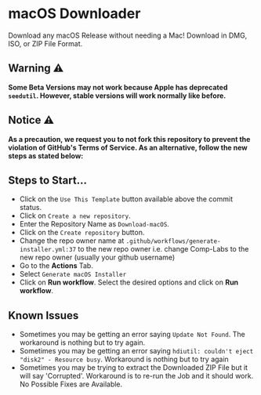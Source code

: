 # macOS Downloader

Download any macOS Release without needing a Mac! Download in DMG, ISO, or ZIP File Format.

## Warning ⚠️

**Some Beta Versions may not work because Apple has deprecated `seedutil`. However, stable versions will work normally like before.**

## Notice ⚠️

**As a precaution, we request you to not fork this repository to prevent the violation of GitHub's Terms of Service. As an alternative, follow the new steps as stated below:**

## Steps to Start...

- Click on the `Use This Template` button available above the commit status.
- Click on `Create a new repository`.
- Enter the Repository Name as `Download-macOS`.
- Click on the `Create repository` button.
- Change the repo owner name at `.github/workflows/generate-installer.yml:37` to the new repo owner i.e. change Comp-Labs to the new repo owner (usually your github username)
- Go to the **Actions** Tab.
- Select `Generate macOS Installer`
- Click on **Run workflow**. Select the desired options and click on **Run workflow**.

## Known Issues

- Sometimes you may be getting an error saying `Update Not Found`. The workaround is nothing but to try again.
- Sometimes you may be getting an error saying `hdiutil: couldn't eject "disk2" - Resource busy`. Workaround is nothing but to try again
- Sometimes you may be trying to extract the Downloaded ZIP File but it will say 'Corrupted'. Workaround is to re-run the Job and it should work. No Possible Fixes are Available.

